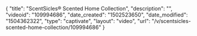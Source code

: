 {
    "title": "ScentSicles&reg; Scented Home Collection",
    "description": "",
    "videoid": "109994686",
    "date_created": "1502523650",
    "date_modified": "1504362322",
    "type": "captivate",
    "layout": "video",
    "url": "\/v\/scentsicles-scented-home-collection\/109994686"
}